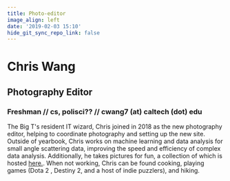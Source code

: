 ```yaml
---
title: Photo-editor
image_align: left
date: '2019-02-03 15:10'
hide_git_sync_repo_link: false
---
```


# Chris Wang
## Photography Editor
### Freshman // cs, polisci?? // cwang7 (at) caltech (dot) edu

The Big T's resident IT wizard, Chris joined in 2018 as the new photography editor, helping to coordinate photography and setting up the new site. Outside of yearbook, Chris works on machine learning and data analysis for small angle scattering data, improving the speed and efficiency of complex data analysis. Additionally, he takes pictures for fun, a collection of which is hosted [here.](https://www.flickr.com/people/chrwang0/). When not working, Chris can be found cooking, playing games (Dota 2 , Destiny 2, and a host of indie puzzlers), and hiking.